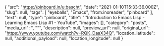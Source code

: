{
  "src": "https://pinboard.in/u:bascht",
  "date": "2021-01-10T15:33:36.000Z",
  "slug": null,
  "tags": [
    "eyeballs",
    "Emacs",
    "from:inoreader",
    "pinboard"
  ],
  "text": null,
  "type": "pinboard",
  "title": "''Introduction to Emacs Lisp - Learning Emacs Lisp #1 - YouTube",
  "images": [],
  "category": "posts",
  "media_url": ", \"\"",
  "description": null,
  "preview_url": null,
  "original_url": "https://www.youtube.com/watch?v=RQK_DaaX34Q",
  "location_latitude": null,
  "additional_payload": null,
  "location_longitude": null
}